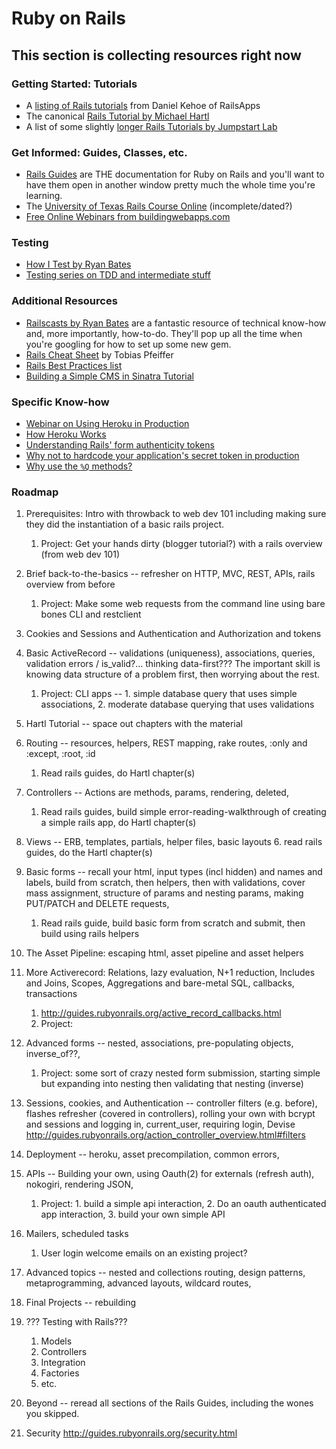 # Ruby on Rails

## This section is collecting resources right now

### Getting Started: Tutorials

* A [listing of Rails tutorials](https://tutorials.railsapps.org/rails-tutorial) from Daniel Kehoe of RailsApps
* The canonical [Rails Tutorial by Michael Hartl](http://ruby.railstutorial.org/ruby-on-rails-tutorial-book)
* A list of some slightly [longer Rails Tutorials by Jumpstart Lab](http://tutorials.jumpstartlab.com/)

### Get Informed: Guides, Classes, etc.

* [Rails Guides](http://guides.rubyonrails.org/) are THE documentation for Ruby on Rails and you'll want to have them open in another window pretty much the whole time you're learning.
* The [University of Texas Rails Course Online](http://schneems.com/ut-rails) (incomplete/dated?)
* [Free Online Webinars from buildingwebapps.com](http://www.buildingwebapps.com/)

### Testing

* [How I Test by Ryan Bates](http://railscasts.com/episodes/275-how-i-test)
* [Testing series on TDD and intermediate stuff](http://www.rubyfocus.biz/class_video/2010/07/19/rails_tdd_class_1.html)

### Additional Resources

* [Railscasts by Ryan Bates](http://railscasts.com/) are a fantastic resource of technical know-how and, more importantly, how-to-do.  They'll pop up all the time when you're googling for how to set up some new gem.
* [Rails Cheat Sheet](http://pragtob.github.io/rails-beginner-cheatsheet/index.html) by Tobias Pfeiffer
* [Rails Best Practices list](http://rails-bestpractices.com/)
* [Building a Simple CMS in Sinatra Tutorial](http://www.sitepoint.com/a-simple-content-management-system-in-sinatra/)

### Specific Know-how

* [Webinar on Using Heroku in Production](https://blog.heroku.com/archives/2013/7/11/running-production-apps-on-heroku)
* [How Heroku Works](https://devcenter.heroku.com/articles/how-heroku-works)
* [Understanding Rails' form authenticity tokens](http://stackoverflow.com/questions/941594/understand-rails-authenticity-token)
* [Why not to hardcode your application's secret token in production](http://daniel.fone.net.nz/blog/2013/05/20/a-better-way-to-manage-the-rails-secret-token/)
* [Why use the `%Q` methods?](http://stackoverflow.com/questions/10144543/what-is-the-use-case-for-rubys-q-q-quoting-methods)


### Roadmap

1. Prerequisites: Intro with throwback to web dev 101 including making sure they did the instantiation of a basic rails project.
    1. Project: Get your hands dirty (blogger tutorial?) with a rails overview (from web dev 101)
2. Brief back-to-the-basics -- refresher on HTTP, MVC, REST, APIs, rails overview from before
    1. Project: Make some web requests from the command line using bare bones CLI and restclient
1. Cookies and Sessions and Authentication and Authorization and tokens
3. Basic ActiveRecord -- validations (uniqueness), associations, queries, validation errors / is_valid?... thinking data-first??? The important skill is knowing data structure of a problem first, then worrying about the rest.
    1. Project: CLI apps -- 1. simple database query that uses simple associations, 2. moderate database querying that uses validations
1. Hartl Tutorial -- space out chapters with the material
3. Routing -- resources, helpers, REST mapping, rake routes, :only and :except, :root, :id 
    1. Read rails guides, do Hartl chapter(s)
4. Controllers -- Actions are methods, params, rendering, deleted, 
    1. Read rails guides, build simple error-reading-walkthrough of creating a simple rails app, do Hartl chapter(s)
5. Views -- ERB, templates, partials, helper files, basic layouts
    6. read rails guides, do the Hartl chapter(s)
6. Basic forms -- recall your html, input types (incl hidden) and names and labels, build from scratch, then helpers, then with validations, cover mass assignment, structure of params and nesting params, making PUT/PATCH and DELETE requests, 
    1. Read rails guide, build basic form from scratch and submit, then build using rails helpers
3. The Asset Pipeline: escaping html, asset pipeline and asset helpers

7. More Activerecord: Relations, lazy evaluation, N+1 reduction, Includes and Joins, Scopes, Aggregations and bare-metal SQL, callbacks, transactions
    1. http://guides.rubyonrails.org/active_record_callbacks.html
    1. Project: 
7. Advanced forms -- nested, associations, pre-populating objects, inverse_of??, 
    1. Project: some sort of crazy nested form submission, starting simple but expanding into nesting then validating that nesting (inverse)
4. Sessions, cookies, and Authentication -- controller filters (e.g. before), flashes refresher (covered in controllers), rolling your own with bcrypt and sessions and logging in, current_user, requiring login, Devise   
        http://guides.rubyonrails.org/action_controller_overview.html#filters
5. Deployment -- heroku, asset precompilation, common errors, 
6. APIs -- Building your own, using Oauth(2) for externals (refresh auth), nokogiri, rendering JSON,
    1. Project: 1. build a simple api interaction, 2. Do an oauth authenticated app interaction, 3. build your own simple API
7. Mailers, scheduled tasks
    1. User login welcome emails on an existing project?
8. Advanced topics -- nested and collections routing, design patterns, metaprogramming, advanced layouts, wildcard routes,
8. Final Projects -- rebuilding
9. ??? Testing with Rails???
    1. Models
    2. Controllers
    3. Integration
    4. Factories
    5. etc.
1. Beyond -- reread all sections of the Rails Guides, including the wones you skipped.
2. Security http://guides.rubyonrails.org/security.html





